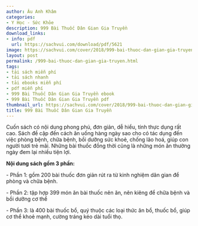 ```yaml
---
author: Âu Anh Khâm
categories:
- Y Học - Sức Khỏe
description: 999 Bài Thuốc Dân Gian Gia Truyền
download_links:
- info: pdf
  url: https://sachvui.com/download/pdf/5621
image: https://sachvui.com/cover/2018/999-bai-thuoc-dan-gian-gia-truyen.jpg
layout: post
permalink: /999-bai-thuoc-dan-gian-gia-truyen.html
tags:
- tải sách miễn phí
- tải sách nhanh
- tải ebooks miễn phí
- pdf miễn phí
- 999 Bài Thuốc Dân Gian Gia Truyền ebook
- 999 Bài Thuốc Dân Gian Gia Truyền pdf
thumbnail_url: https://sachvui.com/cover/2018/999-bai-thuoc-dan-gian-gia-truyen.jpg
title: 999 Bài Thuốc Dân Gian Gia Truyền
---
```


 <div class="item-desc text-justify"> <p>Cuốn sách có nội dung phong phú, đơn giản, dễ hiểu, tính thực dụng rất cao. Sách đề cập đến cách ǎn uống hàng ngày sao cho có tác dụng đến việc phòng bệnh, chữa bệnh, bồi dưỡng sức khoẻ, chống lão hoá, giúp con người tươi trẻ mãi. Những bài thuốc đồng thời cũng là những món ǎn thường ngày đem lại nhiều tiện lợi.</p><p><strong>Nội dung sách gồm 3 phần:</strong></p><p>- Phần 1: gồm 200 bài thuốc đơn giản rút ra từ kinh nghiệm dân gian để phòng và chữa bệnh.</p><p>- Phần 2: tập hợp 399 món ǎn bài thuốc nên ǎn, nên kiêng để chữa bệnh và bồi dưỡng cơ thể</p><p>- Phần 3: là 400 bài thuốc bổ, quý thuộc các loại thức ǎn bổ, thuốc bổ, giúp cơ thể khoẻ mạnh, cường tráng kéo dài tuổi thọ.</p> </div>